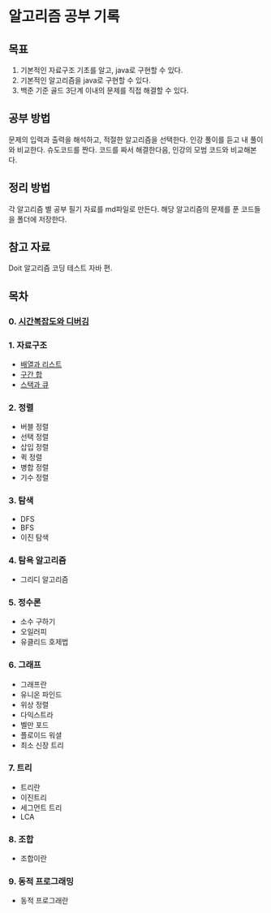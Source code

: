 # 알고리즘 공부 기록

>>
## 목표
1. 기본적인 자료구조 기초를 알고, java로 구현할 수 있다.
2. 기본적인 알고리즘을 java로 구현할 수 있다.
3. 백준 기준 골드 3단계 이내의 문제를 직접 해결할 수 있다.


## 공부 방법
문제의 입력과 출력을 해석하고, 적절한 알고리즘을 선택한다.
인강 풀이를 듣고 내 풀이와 비교한다.
슈도코드를 짠다.
코드를 짜서 해결한다음, 인강의 모범 코드와 비교해본다.


## 정리 방법
각 알고리즘 별 공부 필기 자료를 md파일로 만든다.
해당 알고리즘의 문제를 푼 코드들을 폴더에 저장한다.


## 참고 자료
Doit 알고리즘 코딩 테스트 자바 편.


## 목차
### 0. [시간복잡도와 디버깅](https://github.com/hongjaewonP/Algorithm/blob/main/0.%20test.md)
### 1. 자료구조
  - [배열과 리스트](https://github.com/hongjaewonP/Algorithm/tree/main/1.%20%EC%9E%90%EB%A3%8C%EA%B5%AC%EC%A1%B0/%EB%B0%B0%EC%97%B4%EA%B3%BC%20%EB%A6%AC%EC%8A%A4%ED%8A%B8)
  - [구간 합](https://github.com/hongjaewonP/Algorithm/tree/main/1.%20%EC%9E%90%EB%A3%8C%EA%B5%AC%EC%A1%B0/%EA%B5%AC%EA%B0%84%20%ED%95%A9)
  - [스택과 큐](https://github.com/hongjaewonP/Algorithm/tree/main/1.%20%EC%9E%90%EB%A3%8C%EA%B5%AC%EC%A1%B0/%EC%8A%A4%ED%83%9D%EA%B3%BC%20%ED%81%90)
### 2. 정렬
  - 버블 정렬
  - 선택 정렬
  - 삽입 정렬
  - 퀵 정렬
  - 병합 정렬
  - 기수 정렬
### 3. 탐색
  - DFS
  - BFS
  - 이진 탐색
### 4. 탐욕 알고리즘
  - 그리디 알고리즘
### 5. 정수론
  - 소수 구하기
  - 오일러피
  - 유클리드 호제법
### 6. 그래프
  - 그래프란
  - 유니온 파인드
  - 위상 정렬
  - 다익스트라
  - 벨만 포드
  - 플로이드 워셜
  - 최소 신장 트리
### 7. 트리
  - 트리란
  - 이진트리
  - 세그먼트 트리
  - LCA
### 8. 조합
  - 조합이란
### 9. 동적 프로그래밍
  - 동적 프로그래란
